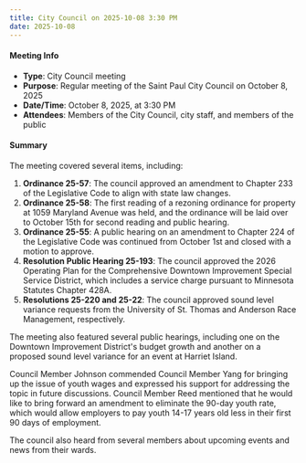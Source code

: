 ```yaml
---
title: City Council on 2025-10-08 3:30 PM
date: 2025-10-08
---
```

#### Meeting Info
* **Type**: City Council meeting
* **Purpose**: Regular meeting of the Saint Paul City Council on October 8, 2025
* **Date/Time**: October 8, 2025, at 3:30 PM
* **Attendees**: Members of the City Council, city staff, and members of the public

#### Summary

The meeting covered several items, including:

1. **Ordinance 25-57**: The council approved an amendment to Chapter 233 of the Legislative Code to align with state law changes.
2. **Ordinance 25-58**: The first reading of a rezoning ordinance for property at 1059 Maryland Avenue was held, and the ordinance will be laid over to October 15th for second reading and public hearing.
3. **Ordinance 25-55**: A public hearing on an amendment to Chapter 224 of the Legislative Code was continued from October 1st and closed with a motion to approve.
4. **Resolution Public Hearing 25-193**: The council approved the 2026 Operating Plan for the Comprehensive Downtown Improvement Special Service District, which includes a service charge pursuant to Minnesota Statutes Chapter 428A.
5. **Resolutions 25-220 and 25-22**: The council approved sound level variance requests from the University of St. Thomas and Anderson Race Management, respectively.

The meeting also featured several public hearings, including one on the Downtown Improvement District's budget growth and another on a proposed sound level variance for an event at Harriet Island.

Council Member Johnson commended Council Member Yang for bringing up the issue of youth wages and expressed his support for addressing the topic in future discussions. Council Member Reed mentioned that he would like to bring forward an amendment to eliminate the 90-day youth rate, which would allow employers to pay youth 14-17 years old less in their first 90 days of employment.

The council also heard from several members about upcoming events and news from their wards.

